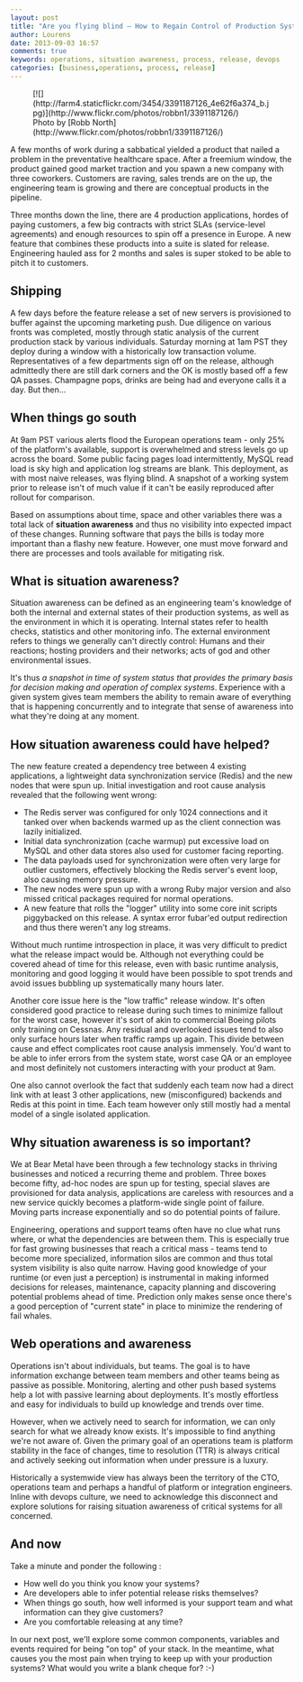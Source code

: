```yaml
---
layout: post
title: "Are you flying blind – How to Regain Control of Production Systems with the Help of Situation Awareness?"
author: Lourens
date: 2013-09-03 16:57
comments: true
keywords: operations, situation awareness, process, release, devops
categories: [business,operations, process, release]
---
```


<figure markdown="1">
  [![](http://farm4.staticflickr.com/3454/3391187126_4e62f6a374_b.jpg)](http://www.flickr.com/photos/robbn1/3391187126/)

<figcaption markdown="1">
Photo by [Robb North](http://www.flickr.com/photos/robbn1/3391187126/)
</figcaption>
</figure>

A few months of work during a sabbatical yielded a product that nailed a problem in the preventative healthcare space. After a freemium window, the product gained good market traction and you spawn a new company with three coworkers. Customers are raving, sales trends are on the up, the engineering team is growing and there are conceptual products in the pipeline.

Three months down the line, there are 4 production applications, hordes of paying customers, a few big contracts with strict SLAs (service-level agreements) and enough resources to spin off a presence in Europe. A new feature that combines these products into a suite is slated for release. Engineering hauled ass for 2 months and sales is super stoked to be able to pitch it to customers.

## Shipping

A few days before the feature release a set of new servers is provisioned to buffer against the upcoming marketing push. Due diligence on various fronts was completed, mostly through static analysis of the current production stack by various individuals. Saturday morning at 1am PST they deploy during a window with a historically low transaction volume. Representatives of a few departments sign off on the release, although admittedly there are still dark corners and the OK is mostly based off a few QA passes. Champagne pops, drinks are being had and everyone calls it a day. But then...

## When things go south

At 9am PST various alerts flood the European operations team - only 25% of the platform's available, support is overwhelmed and stress levels go up across the board. Some public facing pages load intermittently, MySQL read load is sky high and application log streams are blank. This deployment, as with most naive releases, was flying blind. A snapshot of a working system prior to release isn't of much value if it can't be easily reproduced after rollout for comparison.

Based on assumptions about time, space and other variables there was a total lack of **situation awareness** and thus no visibility into expected impact of these changes. Running software that pays the bills is today more important than a flashy new feature. However, one must move forward and there are processes and tools available for mitigating risk.

## What is situation awareness?

Situation awareness can be defined as an engineering team's knowledge of both the internal and external states of their production systems, as well as the environment in which it is operating. Internal states refer to health checks, statistics and other monitoring info. The external environment refers to things we generally can't directly control: Humans and their reactions; hosting providers and their networks; acts of god and other environmental issues.

It's thus *a snapshot in time of system status that provides the primary basis for decision making and operation of complex systems*. Experience with a given system gives team members the ability to remain aware of everything that is happening concurrently and to integrate that sense of awareness into what they're doing at any moment.

## How situation awareness could have helped?

The new feature created a dependency tree between 4 existing applications, a lightweight data synchronization service (Redis) and the new nodes that were spun up. Initial investigation and root cause analysis revealed that the following went wrong:

* The Redis server was configured for only 1024 connections and it tanked over when backends warmed up as the client connection was lazily initialized.
* Initial data synchronization (cache warmup) put excessive load on MySQL and other data stores also used for customer facing reporting.
* The data payloads used for synchronization were often very large for outlier customers, effectively blocking the Redis server's event loop, also causing memory pressure.
* The new nodes were spun up with a wrong Ruby major version and also missed critical packages required for normal operations.
* A new feature that rolls the "logger" utility into some core init scripts piggybacked on this release. A syntax error fubar'ed output redirection and thus there weren't any log streams.

Without much runtime introspection in place, it was very difficult to predict what the release impact would be. Although not everything could be covered ahead of time for this release, even with basic runtime analysis, monitoring and good logging it would have been possible to spot trends and avoid issues bubbling up systematically many hours later.

Another core issue here is the "low traffic" release window. It's often considered good practice to release during such times to minimize fallout for the worst case, however it's sort of akin to commercial Boeing pilots only training on Cessnas. Any residual and overlooked issues tend to also only surface hours later when traffic ramps up again. This divide between cause and effect complicates root cause analysis immensely. You'd want to be able to infer errors from the system state, worst case QA or an employee and most definitely not customers interacting with your product at 9am.

One also cannot overlook the fact that suddenly each team now had a direct link with at least 3 other applications, new (misconfigured) backends and Redis at this point in time. Each team however only still mostly had a mental model of a single isolated application.

## Why situation awareness is so important?

We at Bear Metal have been through a few technology stacks in thriving businesses and noticed a recurring theme and problem. Three boxes become fifty, ad-hoc nodes are spun up for testing, special slaves are provisioned for data analysis, applications are careless with resources and a new service quickly becomes a platform-wide single point of failure. Moving parts increase exponentially and so do potential points of failure.

Engineering, operations and support teams often have no clue what runs where, or what the dependencies are between them. This is especially true for fast growing businesses that reach a  critical mass - teams tend to become more specialized, information silos are common and thus total system visibility is also quite narrow. Having good knowledge of your runtime (or even just a perception) is instrumental in making informed decisions for releases, maintenance, capacity planning and discovering potential problems ahead of time. Prediction only makes sense once there's a good perception of "current state" in place to minimize the rendering of fail whales.

## Web operations and awareness

Operations isn't about individuals, but teams. The goal is to have information exchange between team members and other teams being as passive as possible. Monitoring, alerting and other push based systems help a lot with passive learning about deployments. It's mostly effortless and easy for individuals to build up knowledge and trends over time.

However, when we actively need to search for information, we can only search for what we already know exists. It's impossible to find anything we're not aware of. Given the primary goal of an operations team is platform stability in the face of changes, time to resolution (TTR) is always critical and actively seeking out information when under pressure is a luxury.

Historically a systemwide view has always been the territory of the CTO, operations team and perhaps a handful of platform or integration engineers. Inline with devops culture, we need to acknowledge this disconnect and explore solutions for raising situation awareness of critical systems for all concerned.

## And now

Take a minute and ponder the following :

* How well do you think you know your systems?
* Are developers able to infer potential release risks themselves?
* When things go south, how well informed is your support team and what information can they give customers?
* Are you comfortable releasing at any time?

In our next post, we'll explore some common components, variables and events required for being "on top" of your stack. In the meantime, what causes you the most pain when trying to keep up with your production systems? What would you write a blank cheque for? :-)